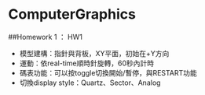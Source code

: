 # ComputerGraphics

##Homework 1 ： HW1

- 模型建構：指針與背板，XY平面，初始在+Y方向
- 運動：依real-time順時針旋轉，60秒內計時
- 碼表功能：可以按toggle切換開始/暫停，與RESTART功能
- 切換display style：Quartz、Sector、Analog
